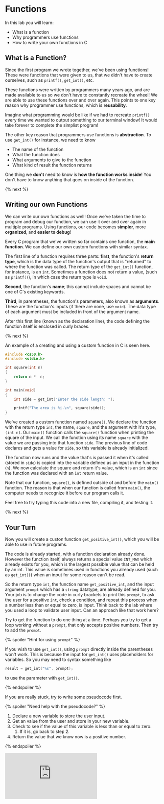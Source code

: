 # Functions

In this lab you will learn:

- What is a function
- Why programmers use functions
- How to write your own functions in C

## What is a Function?

Since the first program we wrote together, we've been using functions! These were functions that were given to us, that we didn't have to create ourselves, such as `printf()`, `get_int()`, etc.

These functions were written by programmers many years ago, and are made available to us so we don't have to constantly recreate the wheel! We are able to use these functions over and over again. This points to one key reason why programmer use functions, which is **reusability**. 

Imagine what programming would be like if we had to recreate `printf()` every time we wanted to output something to our terminal window! It would take forever to complete the simplist program! 

The other key reason that programmers use functions is **abstraction**. To use `get_int()` for instance, we need to know 
* The name of the function
* What the function does
* What arguments to give to the function
* What kind of result the function returns

One thing we **don't** need to know is **how the function works inside**! You don't have to know anything that goes on inside of the function.

{% next %}

## Writing our own Functions

We can write our own functions as well! Once we've taken the time to program and debug our function, we can use it over and over again in multiple programs. Using functions, our code becomes **simpler**, more **organized**, and **easier to debug**!

Every C program that we've written so far contains one function, the **main function**. We can define our own custom functions with similar syntax. 

The first line of a function requires three parts: **first**, the function's **return type**, which is the data type of the function's output that is "returned" to where the function was called. The return type of the `get_int()` function, for instance, is an `int`. Sometimes a function does not return a value, (such as `printf()`), in which case the return type is `void`. 

**Second**, the function's **name**; this cannot include spaces and cannot be one of C's existing keywords. 

**Third**, in parentheses, the function's parameters, also known as **arguments**. These are the function's inputs (if there are none, use `void`). The data type of each argument must be included in front of the argument name.

After this first line (known as the declaration line), the code defining the function itself is enclosed in curly braces.

{% next %}

An example of a creating and using a custom function in C is seen here.

```c
#include <cs50.h>
#include <stdio.h>

int square(int n)
{
    return n *  n;
}

int main(void)
{
    int side = get_int("Enter the side length: ");

    printf("The area is %i.\n", square(side));
}
```

We've created a custom function named `square()`. We declare the function with the return type `int`, the name, `square`, and the argument with it's type, `(int n)`. Our `main()` function calls the `square()` function when printing the square of the input. We call the function using its name `square` with the value we are passing into that function `side`. The previous line of code declares and gets a value for `side`, so this variable is already initialized.

The function now runs and the value that's is passed it when it's called (stored in `side`) is copied into the variable defined as an input in the function (`n`). We now calculate the square and return it's value, which is an `int` since the function was declared with an `int` return value.

Note that our function, `square()`, is defined outside of and before the `main()` function. The reason is that when our  function is called from `main()`, the computer needs to recognize it before our program calls it.

Feel free to try typing this code into a new file, compiling it, and testing it.

{% next %}

## Your Turn

Now you will create a custon function `get_positive_int()`, which you will be able to use in future programs.

The code is already started, with a function declaration already done. However the function itself, always returns a special value `INT_MAX` which already exists for you, which is the largest possible value that can be held by an int. This value is sometimes used in functions you already used (such as `get_int()`) when an input for some reason can't be read.

So the return type `int`, the function name `get_positive_int`, and the input argument `prompt` which has a `string` datatype, are already defined for you. Your job is to change the code in curly brackets to print this `prompt`, to ask the user for a positive `int`, check a condition, and repeat this process when a number less than or equal to zero, is input. Think back to the lab where you used a loop to validate user input. Can an approach like that work here?

Try to get the function to do one thing at a time. Perhaps you try to get a loop working without a `prompt`, that only accepts positive numbers. Then try to add the `prompt`.

{% spoiler "Hint for using `prompt`" %}

If you wish to use `get_int()`, using `prompt` directly inside the parentheses won't work. This is because the input for `get_int()` uses placeholders for variables. So you may need to syntax something like 

```c
result = get_int("%s", prompt);
```

to use the parameter with `get_int()`.

{% endspoiler %}

If you are really stuck, try to write some pseudocode first. 

{% spoiler "Need help with the pseudocode?" %}

1. Declare a new variable to store the user input.
2. Get an value from the user and store in your new variable.
3. Check to see if the value of this variable is less than or equal to zero.
    1. If it is, go back to step 2.
4. Return the value that we know now is a positive number.


{% endspoiler %}


![For more information on functions download our CS50 Functions Reference Sheet](https://ap.cs50.school/assets/pdfs/unit2/functions.pdf) 
